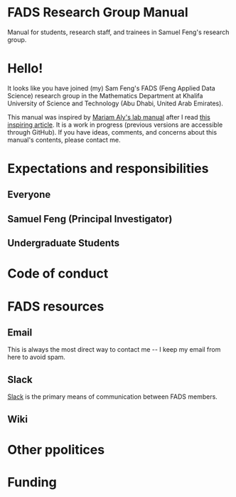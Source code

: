 # FADS Research Group Manual
Manual for students, research staff, and trainees in Samuel Feng's research group.

# Hello!
It looks like you have joined (my) Sam Feng's FADS (Feng Applied Data Science) research group in the Mathematics Department at Khalifa University of Science and Technology (Abu Dhabi, United Arab Emirates). 

This manual was inspired by [Mariam Aly's lab manual](https://github.com/alylab/labmanual) after I read [this inspiring article](https://doi.org/10.1038/d41586-018-06167-w). It is a work in progress (previous versions are accessible through GitHub). If you have ideas, comments, and concerns about this manual's contents, please contact me.

# Expectations and responsibilities

## Everyone

## Samuel Feng (Principal Investigator)

## Undergraduate Students

# Code of conduct

# FADS resources

## Email
This is always the most direct way to contact me -- I keep my email from here to avoid spam.

## Slack
[Slack](https://fads-hq.slack.com) is the primary means of communication between FADS members.

## Wiki

# Other ppolitices

# Funding
